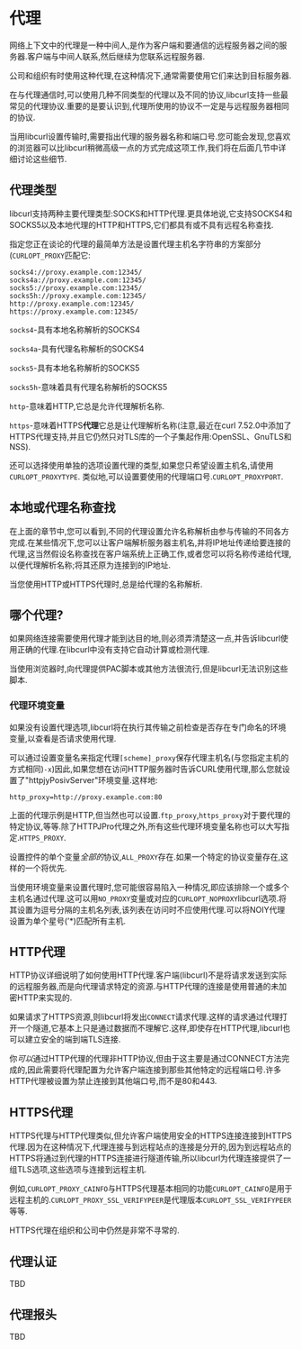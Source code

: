
# 代理

网络上下文中的代理是一种中间人,是作为客户端和要通信的远程服务器之间的服务器.客户端与中间人联系,然后继续为您联系远程服务器.

公司和组织有时使用这种代理,在这种情况下,通常需要使用它们来达到目标服务器.

在与代理通信时,可以使用几种不同类型的代理以及不同的协议,libcurl支持一些最常见的代理协议.重要的是要认识到,代理所使用的协议不一定是与远程服务器相同的协议.

当用libcurl设置传输时,需要指出代理的服务器名称和端口号.您可能会发现,您喜欢的浏览器可以比libcurl稍微高级一点的方式完成这项工作,我们将在后面几节中详细讨论这些细节.

## 代理类型

libcurl支持两种主要代理类型:SOCKS和HTTP代理.更具体地说,它支持SOCKS4和SOCKS5以及本地代理的HTTP和HTTPS,它们都具有或不具有远程名称查找.

指定您正在谈论的代理的最简单方法是设置代理主机名字符串的方案部分(`CURLOPT_PROXY`匹配它:

```
socks4://proxy.example.com:12345/
socks4a://proxy.example.com:12345/
socks5://proxy.example.com:12345/
socks5h://proxy.example.com:12345/
http://proxy.example.com:12345/
https://proxy.example.com:12345/
```

`socks4`-具有本地名称解析的SOCKS4

`socks4a`-具有代理名称解析的SOCKS4

`socks5`-具有本地名称解析的SOCKS5

`socks5h`-意味着具有代理名称解析的SOCKS5

`http`-意味着HTTP,它总是允许代理解析名称.

`https`-意味着HTTPS**代理**它总是让代理解析名称(注意,最近在curl 7.52.0中添加了HTTPS代理支持,并且它仍然只对TLS库的一个子集起作用:OpenSSL、GnuTLS和NSS).

还可以选择使用单独的选项设置代理的类型,如果您只希望设置主机名,请使用`CURLOPT_PROXYTYPE`. 类似地,可以设置要使用的代理端口号.`CURLOPT_PROXYPORT`.

## 本地或代理名称查找

在上面的章节中,您可以看到,不同的代理设置允许名称解析由参与传输的不同各方完成.在某些情况下,您可以让客户端解析服务器主机名,并将IP地址传递给要连接的代理,这当然假设名称查找在客户端系统上正确工作,或者您可以将名称传递给代理,以便代理解析名称;将其还原为连接到的IP地址.

当您使用HTTP或HTTPS代理时,总是给代理的名称解析.

## 哪个代理?

如果网络连接需要使用代理才能到达目的地,则必须弄清楚这一点,并告诉libcurl使用正确的代理.在libcurl中没有支持它自动计算或检测代理.

当使用浏览器时,向代理提供PAC脚本或其他方法很流行,但是libcurl无法识别这些脚本.

### 代理环境变量

如果没有设置代理选项,libcurl将在执行其传输之前检查是否存在专门命名的环境变量,以查看是否请求使用代理.

可以通过设置变量名来指定代理`[scheme]_proxy`保存代理主机名(与您指定主机的方式相同)`-x`)因此,如果您想在访问HTTP服务器时告诉CURL使用代理,那么您就设置了"httpjyPosivServer"环境变量.这样地:

```
http_proxy=http://proxy.example.com:80
```

上面的代理示例是HTTP,但当然也可以设置.`ftp_proxy`,`https_proxy`对于要代理的特定协议,等等.除了HTTPJPro代理之外,所有这些代理环境变量名称也可以大写指定.`HTTPS_PROXY`.

设置控件的单个变量*全部的*协议,`ALL_PROXY`存在.如果一个特定的协议变量存在,这样的一个将优先.

当使用环境变量来设置代理时,您可能很容易陷入一种情况,即应该排除一个或多个主机名通过代理.这可以用`NO_PROXY`变量或对应的`CURLOPT_NOPROXY`libcurl选项.将其设置为逗号分隔的主机名列表,该列表在访问时不应使用代理.可以将NOIY代理设置为单个星号(’\*)匹配所有主机.

## HTTP代理

HTTP协议详细说明了如何使用HTTP代理.客户端(libcurl)不是将请求发送到实际的远程服务器,而是向代理请求特定的资源.与HTTP代理的连接是使用普通的未加密HTTP来实现的.

如果请求了HTTPS资源,则libcurl将发出`CONNECT`请求代理.这样的请求通过代理打开一个隧道,它基本上只是通过数据而不理解它.这样,即使存在HTTP代理,libcurl也可以建立安全的端到端TLS连接.

你*可以*通过HTTP代理的代理非HTTP协议,但由于这主要是通过CONNECT方法完成的,因此需要将代理配置为允许客户端连接到那些其他特定的远程端口号.许多HTTP代理被设置为禁止连接到其他端口号,而不是80和443.

## HTTPS代理

HTTPS代理与HTTP代理类似,但允许客户端使用安全的HTTPS连接连接到HTTPS代理.因为在这种情况下,代理连接与到远程站点的连接是分开的,因为到远程站点的HTTPS将通过到代理的HTTPS连接进行隧道传输,所以libcurl为代理连接提供了一组TLS选项,这些选项与连接到远程主机.

例如,`CURLOPT_PROXY_CAINFO`与HTTPS代理基本相同的功能`CURLOPT_CAINFO`是用于远程主机的.`CURLOPT_PROXY_SSL_VERIFYPEER`是代理版本`CURLOPT_SSL_VERIFYPEER`等等.

HTTPS代理在组织和公司中仍然是非常不寻常的.

## 代理认证

TBD

## 代理报头

TBD
